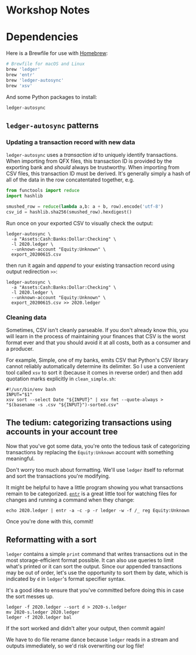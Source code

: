 # Workshop Notes

# Dependencies

Here is a Brewfile for use with [Homebrew](https://brew.sh):

```ruby
# Brewfile for macOS and Linux
brew 'ledger'
brew 'entr'
brew 'ledger-autosync'
brew 'xsv'

```
And some Python packages to install:

```
ledger-autosync
```

## `ledger-autosync` patterns

### Updating a transaction record with new data

`ledger-autosync` uses a _transaction id_ to uniquely identify transactions. When importing from QFX files, this transaction ID is provided by the exporting bank and _should_ always be trustworthy. When importing from CSV files, this transaction ID must be derived. It's generally simply a hash of all of the data in the row concatentated together, e.g.

```python
from functools import reduce
import hashlib

smushed_row = reduce(lambda a,b: a + b, row).encode('utf-8')
csv_id = hashlib.sha256(smushed_row).hexdigest()
```

Run once on your exported CSV to visually check the output:

```shell
ledger-autosync \
  -a "Assets:Cash:Banks:Dollar:Checking" \
  -l 2020.ledger \
  --unknown-account "Equity:Unknown" \
  export_20200615.csv
```

then run it again and _append_ to your existing transaction record using output redirection `>>`:

```shell
ledger-autosync \
  -a "Assets:Cash:Banks:Dollar:Checking" \
  -l 2020.ledger \
  --unknown-account "Equity:Unknown" \
  export_20200615.csv >> 2020.ledger
```

### Cleaning data

Sometimes, CSV isn't cleanly parseable. If you don't already know this, you will learn in the process of maintaining your finances that CSV is the worst format ever and that you should avoid it at all costs, both as a consumer and a producer.

For example, Simple, one of my banks, emits CSV that Python's CSV library cannot reliably automatically determine its delimiter. So I use a convenient tool called `xsv` to sort it (because it comes in reverse order) and then add quotation marks explicitly in `clean_simple.sh`:

```shell
#!/usr/bin/env bash
INPUT="$1"
xsv sort --select Date "${INPUT}" | xsv fmt --quote-always > "$(basename -s .csv "${INPUT}")-sorted.csv"
```

## The tedium: categorizing transactions using accounts in your account tree

Now that you've got some data, you're onto the tedious task of categorizing transactions by replacing the `Equity:Unknown` account with something meaningful.

Don't worry too much about formatting. We'll use `ledger` itself to reformat and sort the transactions you're modifying.

It might be helpful to have a little program showing you what transactions remain to be categorized. [`entr`](http://eradman.com/entrproject/) is a great little tool for watching files for changes and running a command when they change:

```shell
echo 2020.ledger | entr -a -c -p -r ledger -w -f /_ reg Equity:Unknown
```

Once you're done with this, commit!

## Reformatting with a sort

`ledger` contains a simple `print` command that writes transactions out in the most storage-efficient format possible. It can also use queries to limit what's printed or it can sort the output. Since our appended transactions may be out of order, let's use the opportunity to sort them by date, which is indicated by `d` in `ledger`'s format specifier syntax.

It's a good idea to ensure that you've committed before doing this in case the sort messes up.

```shell
ledger -f 2020.ledger --sort d > 2020-s.ledger
mv 2020-s.ledger 2020.ledger
ledger -f 2020.ledger bal
```

If the sort worked and didn't alter your output, then commit again!

We have to do file rename dance because `ledger` reads in a stream and outputs immediately, so we'd risk overwriting our log file!
